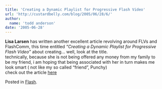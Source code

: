 ```yaml
---
title: 'Creating a Dynamic Playlist for Progressive Flash Video'
url: 'http://custardbelly.com/blog/2005/06/28/6/'
author:
  name: 'todd anderson'
date: '2005-06-28'
---
```


**Lisa Larsen** has written another excellent article revolving around FLVs and FlashComm, this time entitled _“Creating a Dynamic Playlist for Progressive Flash Video”_ about creating… well, look at the title.  
technically, because she is not being offered any money from my family to be my friend, i am hoping that being associated with her in turn makes me look smart ( not like my so called “friend”, Punchy)  
check out the article [here](http://www.macromedia.com/devnet/mx/flash/articles/prog_download.html)

Posted in [Flash](http://custardbelly.com/blog/category/flash/).
